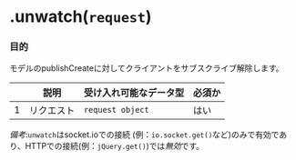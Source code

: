 # .unwatch(`request`)

### 目的
モデルのpublishCreateに対してクライアントをサブスクライブ解除します。

|   |     説明     | 受け入れ可能なデータ型 | 必須か |
|---|---------------------|---------------------|------------|
| 1 | リクエスト   | `request object`  | はい        |

*備考*:`unwatch`はsocket.ioでの接続 (例：`io.socket.get()`など)のみで有効であり、HTTPでの接続(例：`jQuery.get()`)では*無効*です。


<docmeta name="uniqueID" value="unwatch872661">
<docmeta name="methodType" value="pubsub">
<docmeta name="importance" value="undefined">
<docmeta name="displayName" value=".unwatch()">

